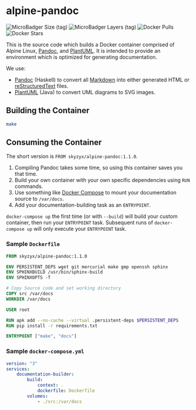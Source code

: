 # alpine-pandoc

![MicroBadger Size (tag)](https://img.shields.io/microbadger/image-size/skyzyx/alpine-pandoc/1.1.0?style=for-the-badge)
![MicroBadger Layers (tag)](https://img.shields.io/microbadger/layers/skyzyx/alpine-pandoc/1.1.0?style=for-the-badge)
![Docker Pulls](https://img.shields.io/docker/pulls/skyzyx/alpine-pandoc?style=for-the-badge)
![Docker Stars](https://img.shields.io/docker/stars/skyzyx/alpine-pandoc?style=for-the-badge)

This is the source code which builds a Docker container comprised of Alpine Linux, [Pandoc], and [PlantUML].
It is intended to provide an environment which is optimized for generating documentation.

We use:

* [Pandoc] (Haskell) to convert all [Markdown] into either generated HTML or [reStructuredText] files.
* [PlantUML] (Java) to convert UML diagrams to SVG images.

## Building the Container

```bash
make
```

## Consuming the Container

The short version is `FROM skyzyx/alpine-pandoc:1.1.0`.

1. Compiling Pandoc takes some time, so using this container saves you that time.
1. Build your own container with your own specific dependencies using `RUN` commands.
1. Use something like [Docker Compose] to mount your documentation source to `/var/docs`.
1. Add your documentation-building task as an `ENTRYPOINT`.

`docker-compose up` the first time (or with `--build`) will build your custom container, then run your `ENTRYPOINT` task.
Subsequent runs of `docker-compose up` will only execute your `ENTRYPOINT` task.

### Sample `Dockerfile`

```Dockerfile
FROM skyzyx/alpine-pandoc:1.1.0

ENV PERSISTENT_DEPS wget git mercurial make gmp openssh sphinx
ENV SPHINXBUILD /usr/bin/sphinx-build
ENV SPHINXOPTS -T

# Copy Source code and set working directory
COPY src /var/docs
WORKDIR /var/docs

USER root

RUN apk add --no-cache --virtual .persistent-deps $PERSISTENT_DEPS
RUN pip install -r requirements.txt

ENTRYPOINT ["make", "docs"]
```

### Sample `docker-compose.yml`

```yaml
version: "3"
services:
    documentation-builder:
        build:
            context: .
            dockerfile: Dockerfile
        volumes:
            - ./src:/var/docs
```

[Docker Compose]: https://docs.docker.com/compose/
[Markdown]: http://commonmark.org
[Pandoc]: http://pandoc.org
[PlantUML]: http://plantuml.com
[reStructuredText]: http://docutils.sourceforge.net/rst.html

